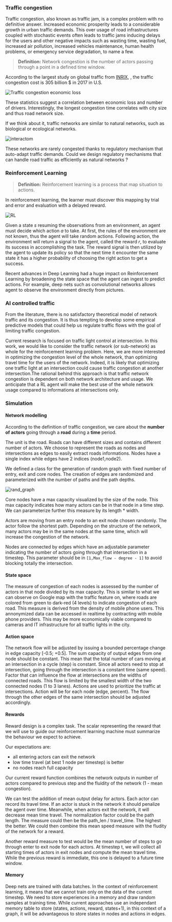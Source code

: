 
### Traffic congestion

Traffic congestion, also known as traffic jam, is a complex problem with no 
definitive answer. Increased economic prosperity leads to a considerable 
growth in urban traffic demands. This over usage of road infrastructures 
coupled with stochastic events often leads to traffic jams inducing
delays for the users and other negative impacts such as wasting time, 
wasting fuel, increased air pollution, increased vehicles maintenance, 
human health problems, or emergency service degradation, to name a few.

> __Definition:__
> Network congestion is the number of actors passing through a point
> in a defined time window.

According to the largest study on global traffic from [INRIX](http://inrix.com/scorecard/),
, the traffic congestion cost is 305 billion $ in 2017 in U.S. 

![Traffic congestion economic loss](fig/economic_loss.png)

These statistics suggest a correlation between economic loss and
 number of drivers. Interestingly, the longest congestion time
correlates with city size and thus road network size.

If we think about it, traffic networks are similar to natural networks, such 
as biological or ecological networks.

![interactom](fig/640px-Network_of_how_100_of_the_528_genes_identified_with_significant_differential_expression_relate_to_DISC1_and_its_core_interactors.png)

These networks are rarely congested thanks to regulatory mechanism that 
auto-adapt traffic demands. Could we design regulatory mechanisms that 
can handle road traffic as efficiently as natural networks ?

### Reinforcement Learning

> __Definition:__
> Reinforcement learning is a process that map situation to actions.

In reinforcement learning, the learner must discover this mapping by
trial and error and evaluation with a delayed reward.

![RL](fig/RL.png)

Given a state _s_ resuming the observations from an environment, 
an agent must decide which action _a_ to take. At first, the rules
of the environment are not known, thus the agent will take random 
actions. Following action, the environment will return a signal
to the agent, called the reward _r_, to evaluate its success in 
accomplishing the task. The reward signal is then utilized by the 
agent to update its policy so that the next time it encounter the
same state it has a higher probability of choosing the right
action to get a success.

Recent advances in Deep Learning had a huge impact on Reinforcement
Learning by broadening the state space that the agent can ingest
to predict actions. For example, deep nets such as convolutional
networks allows agent to observe the environment directly from
pictures.

### AI controlled traffic

From the literature, there is no satisfactory theoretical model
of network traffic and its congestion. It is thus tempting to 
develop some empirical predictive models that could help us
regulate traffic flows with the goal of limiting traffic congestion.

Current research is focused on traffic light control at intersection.
In this work, we would like to consider the traffic network (or sub-network)
as whole for the reinforcement learning problem. Here, we are more 
interested in optimizing the congestion level of the whole network, 
than optimizing travel time for the users of the network. Indeed,
 it is likely that optimizing one traffic light at an intersection 
 could cause traffic congestion at another intersection.The rational
behind this approach is that traffic network congestion is dependent
on both network architecture and usage.  We anticipate that a RL agent 
will make the best use of the whole network usage compared to informations
 at intersections only. 
 
### Simulation

#### Network modelling

According to the definition of traffic congestion, we care about 
the **number of actors** going through a **road** during a 
**time** period.

The unit is the road. Roads can have different sizes and contains
different number of actors. We choose to represent the roads as nodes
and intersections as edges to easily extract roads informations. Nodes
have a single index while edges have 2 indices (node1,node2).

We defined a class for the generation of random graph with fixed number of
entry, exit and core nodes. The creation of edges are randomized and 
parameterized with the number of paths and the path depths.

![rand_graph](fig/random_graph.png)

Core nodes have a max capacity visualized by the size of the node. This
max capacity indicates how many actors can be in that node in a time step.
We can parameterize further this measure by its length * width.

Actors are moving from an entry node to an exit node chosen randomly. The 
actor follow the shortest path. Depending on the structure of the network, 
many actors may be in the same nodes at the same time, which will increase
the congestion of the network.

Nodes are connected by edges which have an adjustable parameter indicating
the number of actors going through that intersection in a timestep. This 
parameter should be in `[1,Max_flow - degree - 1]` to avoid blocking 
totally the intersection.

#### State space

The measure of congestion of each nodes is assessed by the number of actors 
in that node divided by its max capacity. This is similar to what we can 
observe on Google map with the traffic feature on, where roads are colored
from green to dark-red (4 levels) to indicate congestion of each road. This measure
is derived from the density of mobile phone users. This annonymized data can be
accessed in realtime by contracting with mobile phone providers. This may be more
economically viable compared to cameras and IT infrastructure for all traffic
lights in the city. 

#### Action space

The network flow will be adjusted by issuing a bounded percentage change
in edge capacity [-0.5; +0.5]. The sum capacity of output edges from one node
should be constant. This mean that the total number of cars moving at an 
intersection in a cycle (step) is constant. Since all actors need to stop
at intersection, going through the intersection is a constant time (same speed).
Factor that can influence the flow at intersections are the widths of 
connected roads. This flow is limited by the smallest width of the two 
connected nodes (1 to 3 lanes). Actions are used to prioritize the traffic 
at intersections. Action will be for each node (edge, percent). The flow through
the other edges of the same intersection should be adjusted accordingly.

#### Rewards

Reward design is a complex task. The scalar representing the reward that we will
use to guide our reinforcement learning machine must summarize the behaviour
we expect to achieve.

Our expectations are:
- all entering actors can exit the network
- low time travel (at best 1 node per timestep) is better
- no nodes reach full capacity

Our current reward function combines the network outputs in number of actors compared to previous step
and the fluidity of the network (1 - mean congestion).

We can test the addition of mean output delay for actors. Each actor can record its travel time. 
If an actor is stuck in the network it should penalize the agent over time. Meanwhile, when actors
exit the network, it will decrease mean time travel. The normalization factor could be the path length.
The measure could then be the path_len / travel_time. The highest the better. We could then combine
this mean speed measure with the fludity of the network for a reward.

Another reward measure to test would be the mean number of steps to go through
enter to exit node for each actors. At timestep t, we will collect all starting times
of actors in exit nodes and compute the mean travel time. While the previous reward
is immediate, this one is delayed to a future time window.

#### Memory

Deep nets are trained with data batches. In the context of reinforcement 
learning, it means that we cannot train only on the data of the current 
timestep. We need to store experiences in a memory and draw random
samples at training time. While current approaches use an independant
memory table to store (states, actions, reward, states+1), in this context
of a graph, it will be advantageous to store states in nodes and actions in edges.
